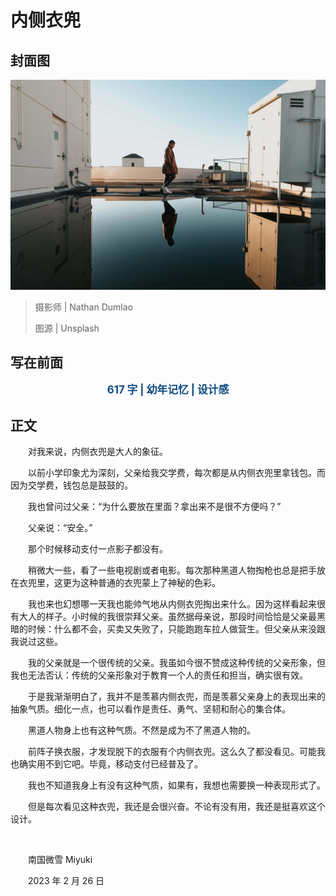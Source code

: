# 内侧衣兜

## 封面图

![](https://raw.githubusercontent.com/TinySnow/GithubImageHosting/main/blog/articles/literature/nathan-dumlao-khIRaIkp1w4-unsplash.jpg)

> 摄影师 | Nathan Dumlao
>
> 图源 | Unsplash

## 写在前面

<p style="color:#0f4c81; text-align:center; font-weight:bold; font-size:larger;">617 字 | 幼年记忆 | 设计感</p>

## 正文

　　对我来说，内侧衣兜是大人的象征。

　　以前小学印象尤为深刻，父亲给我交学费，每次都是从内侧衣兜里拿钱包。而因为交学费，钱包总是鼓鼓的。

　　我也曾问过父亲：“为什么要放在里面？拿出来不是很不方便吗？”

　　父亲说：“安全。”

　　那个时候移动支付一点影子都没有。

　　稍微大一些，看了一些电视剧或者电影。每次那种黑道人物掏枪也总是把手放在衣兜里，这更为这种普通的衣兜蒙上了神秘的色彩。

　　我也来也幻想哪一天我也能帅气地从内侧衣兜掏出来什么。因为这样看起来很有大人的样子。小时候的我很崇拜父亲。虽然据母亲说，那段时间恰恰是父亲最黑暗的时候：什么都不会，买卖又失败了，只能跑跑车拉人做营生。但父亲从来没跟我说过这些。

　　我的父亲就是一个很传统的父亲。我虽如今很不赞成这种传统的父亲形象，但我也无法否认：传统的父亲形象对于教育一个人的责任和担当，确实很有效。

　　于是我渐渐明白了，我并不是羡慕内侧衣兜，而是羡慕父亲身上的表现出来的抽象气质。细化一点，也可以看作是责任、勇气、坚韧和耐心的集合体。

　　黑道人物身上也有这种气质。不然是成为不了黑道人物的。

　　前阵子换衣服，才发现脱下的衣服有个内侧衣兜。这么久了都没看见。可能我也确实用不到它吧。毕竟，移动支付已经普及了。

　　我也不知道我身上有没有这种气质，如果有，我想也需要换一种表现形式了。

　　但是每次看见这种衣兜，我还是会很兴奋。不论有没有用，我还是挺喜欢这个设计。

<br />

　　南国微雪 Miyuki

　　2023 年 2 月 26 日